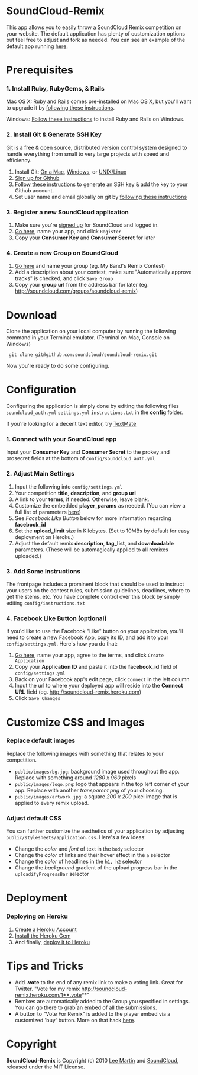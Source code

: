 # SoundCloud-Remix

This app allows you to easily throw a SoundCloud Remix competition on your website. The default application has plenty of customization options but feel free to adjust and fork as needed. You can see an example of the default app running [here](http://soundcloud-remix.heroku.com/).

# Prerequisites

### 1. Install Ruby, RubyGems, & Rails

Mac OS X: Ruby and Rails comes pre-installed on Mac OS X, but you'll want to upgrade it by [following these instructions](http://developer.apple.com/Tools/developonrailsleopard.html).

Windows: [Follow these instructions](http://wiki.rubyonrails.org/getting-started/installation/windows) to install Ruby and Rails on Windows.

### 2. Install Git & Generate SSH Key

[Git](http://git-scm.com/) is a free & open source, distributed version control system designed to handle everything from small to very large projects with speed and efficiency.

1. Install Git: [On a Mac](http://github.com/guides/get-git-on-mac), [Windows](http://code.google.com/p/msysgit/), or [UNIX/Linux](http://book.git-scm.com/2_installing_git.html) 
2. [Sign up for Github](https://github.com/signup/free)
3. [Follow these instructions](http://help.github.com/mac-key-setup/) to generate an SSH key & add the key to your Github account.
4. Set user name and email globally on git by [following these instructions](http://help.github.com/git-email-settings/)

### 3. Register a new SoundCloud application

1. Make sure you're [signed up](http://soundcloud.com/signup) for SoundCloud and logged in.
2. [Go here](http://soundcloud.com/you/apps/new), name your app, and click `Register`
3. Copy your **Consumer Key** and **Consumer Secret** for later

### 4. Create a new Group on SoundCloud

1. [Go here](http://soundcloud.com/groups/new) and name your group (eg. My Band's Remix Contest)
2. Add a description about your contest, make sure "Automatically approve tracks" is checked, and click `Save Group`
3. Copy your **group url** from the address bar for later (eg. http://soundcloud.com/groups/soundcloud-remix)

# Download

Clone the application on your local computer by running the following command in your Terminal emulator. (Terminal on Mac, Console on Windows)

     git clone git@github.com:soundcloud/soundcloud-remix.git

Now you're ready to do some configuring.

# Configuration

Configuring the application is simply done by editing the following files `soundcloud_auth.yml` `settings.yml` `instructions.txt` in the **config** folder.

If you're looking for a decent text editor, try [TextMate](http://macromates.com/)

### 1. Connect with your SoundCloud app

Input your **Consumer Key** and **Consumer Secret** to the prokey and prosecret fields at the bottom of `config/soundcloud_auth.yml`

### 2. Adjust Main Settings

1. Input the following into `config/settings.yml`
2. Your competition **title**, **description**, and **group url**
3. A link to your **terms**, if needed. Otherwise, leave blank.
4. Customize the embedded **player_params** as needed. (You can view a full list of parameters [here](http://wiki.github.com/soundcloud/Widget-JS-API/widget-options))
5. See *Facebook Like Button* below for more information regarding **facebook_id**
6. Set the **upload_limit** size in Kilobytes. (Set to 10MBs by default for easy deployment on Heroku.)
7. Adjust the default remix **description**, **tag_list**, and **downloadable** parameters. (These will be automagically applied to all remixes uploaded.)

### 3. Add Some Instructions

The frontpage includes a prominent block that should be used to instruct your users on the contest rules, submission guidelines, deadlines, where to get the stems, etc. You have complete control over this block by simply editing `config/instructions.txt`

### 4. Facebook Like Button (optional)

If you'd like to use the Facebook "Like" button on your application, you'll need to create a new Facebook App, copy its ID, and add it to your `config/settings.yml`. Here's how you do that:

1. [Go here](http://www.facebook.com/developers/createapp.php), name your app, agree to the terms, and click `Create Application`
2. Copy your **Application ID** and paste it into the **facebook_id**  field of `config/settings.yml`
3. Back on your Facebook app's edit page, click `Connect` in the left column
4. Input the url to where your deployed app will reside into the **Connect URL** field (eg. http://soundcloud-remix.heroku.com)
5. Click `Save Changes`

# Customize CSS and Images

### Replace default images

Replace the following images with something that relates to your competition.

* `public/images/bg.jpg`: background image used throughout the app. Replace with something around _1280 x 960_ pixels
* `public/images/logo.png`: logo that appears in the top left corner of your app. Replace with another _transparent png_ of your choosing.
* `public/images/artwork.jpg`: a square _200 x 200_ pixel image that is applied to every remix upload.

### Adjust default CSS

You can further customize the aesthetics of your application by adjusting `public/stylesheets/application.css`. Here's a few ideas:

* Change the _color_ and _font_ of text in the `body` selector
* Change the _color_ of links and their hover effect in the `a` selector
* Change the _color_ of headlines in the `h1, h2` selector
* Change the _background_ gradient of the upload progress bar in the `uploadifyProgressBar` selector

# Deployment

### Deploying on Heroku

1. [Create a Heroku Account](http://heroku.com/signup)
2. [Install the Heroku Gem](http://docs.heroku.com/heroku-command)
3. And finally, [deploy it to Heroku](http://docs.heroku.com/quickstart#getting-your-app-on-heroku)

# Tips and Tricks

* Add **.vote** to the end of any remix link to make a voting link. Great for Twitter. "Vote for my remix http://soundcloud-remix.heroku.com/1**.vote**"
* Remixes are automatically added to the Group you specified in settings. You can go there to grab an embed of all the submissions.
* A button to "Vote For Remix" is added to the player embed via a customized 'buy' button. More on that hack [here](http://blog.soundcloud.com/2010/06/25/buy-download-button/).

# Copyright

**SoundCloud-Remix** is Copyright (c) 2010 [Lee Martin](http://Lee.Ma/rtin) and [SoundCloud](http://soundcloud.com), released under the MIT License.


